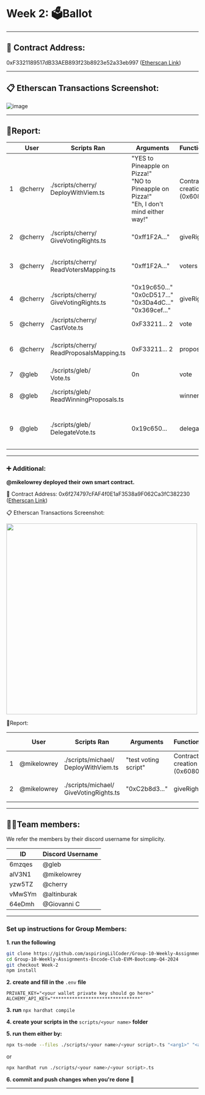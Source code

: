 # Week 2: 🗳️Ballot

---

## 📍 Contract Address: 

0xF3321189517dB33AEB893f23b8923e52a33eb997 ([Etherscan Link](https://sepolia.etherscan.io/address/0xf3321189517db33aeb893f23b8923e52a33eb997))

---

## 📋 Etherscan Transactions Screenshot:
![image](https://github.com/user-attachments/assets/6ae95e7d-4b70-43fe-a0eb-21ef0613d90d)

---

## 📄Report:
|| User | Scripts Ran | Arguments | Function Called | User Description | Tx Hash |
|--|-------|---------------------------------------------|-----------|------------------|------------------------------|---------|
| 1|@cherry|./scripts/cherry/<br>DeployWithViem.ts       |"YES to Pineapple on Pizza!"<br>"NO to Pineapple on Pizza!"<br>"Eh, I don't mind either way!"|Contract<br>creation<br>(0x60806040)|Deployed Ballot contract to [0xf33211...](https://sepolia.etherscan.io/address/0xf3321189517db33aeb893f23b8923e52a33eb997)) with proposals ['YES to Pineapple on Pizza!','NO to Pineapple on Pizza!',"Eh, I don't mind either way!"]|[0xe25e322...](https://sepolia.etherscan.io/tx/0xe25e322eaed07c8b2d5e625fee500475d0d252b4e5c852775490f53b421c6fef)|
| 2|@cherry|./scripts/cherry/<br>GiveVotingRights.ts     |"0xff1F2A..."|giveRightToVote|Test GiveVotingRights.ts script by giving voting rights to my alt address(0xff1F2…)                                  |[0x4c1bdf...](https://sepolia.etherscan.io/tx/0x4c1bdfe071da6d10cefd4c752e9da08c52ff22f0a3a028790dfd07e10a9d202f)|
| 3|@cherry|./scripts/cherry/<br>ReadVotersMapping.ts    |"0xff1F2A..."|voters         |Checked if my alt address (0xff1F2…) successfully has voter weight with ReadVotersMapping.ts script.                 ||
| 4|@cherry|./scripts/cherry/<br>GiveVotingRights.ts     |"0x19c650..."<br>"0x0cD517..."<br>"0x3Da4dC..."<br>"0x369cef..."|giveRightToVote|Give voting rights to gleb, altinburak, mikelowrey, and giovanni|[0xbo6c86...](https://sepolia.etherscan.io/tx/0xb06c86acc0379a6e70c88de1283616dbb02e1b344912ad37487fdc3336a8a72d)<br>[0x334fed...](https://sepolia.etherscan.io/tx/0x334fed2b739fd84202a34d65acae818a1bf6ac00e3d293ed054d2316da349067)<br>[0xb34c13](https://sepolia.etherscan.io/tx/0xb34c13f1e10f197aea2b8af19f573cd774b992e030798acaa7e6561d3fff4b28)<br>[0xcf3d4c](https://sepolia.etherscan.io/tx/0xcf3d4c2ccd3d8720adb56630da3419a98a10f0fa9cc703038aed96913e8e88a8)|
| 5|@cherry|./scripts/cherry/<br>CastVote.ts             |0xF33211... 2|vote           |Voted to proposal index 2 “Eh, I don’t mind either way!”                                                             |[0x885b8a](https://sepolia.etherscan.io/tx/0x885b8ad125748bbfad62943248783b943ab32430ee619394e7a3916f796154cb)|
| 6|@cherry|./scripts/cherry/<br>ReadProposalsMapping.ts |0xF33211... 2|proposals      |Checked if I successfully voted by checking if the vote count increased for my chosen proposal                       ||
| 7|@gleb  |./scripts/gleb/<br>Vote.ts                   |0n           |vote           |“Yes” proposal was selected                                                                                          |[0xfaf9c2](https://sepolia.etherscan.io/tx/0xfaf9c24b09b4e1eb9e555691598639279a2f4f8ec669f63e82d0d89241b3bb00)|
| 8|@gleb  |./scripts/gleb/<br>ReadWinningProposals.ts   |             |winnerName     |winnerNameResponse is of type “unknown” and needs to asserted                                                        ||
| 9|@gleb  |./scripts/gleb/<br>DelegateVote.ts           |0x19c650...  |delegate       |ContractFunctionRevertedError: The contract function "delegate" reverted with the following reason: You already voted.||



---

### ➕ Additional:

**@mikelowrey deployed their own smart contract.**

📍 Contract Address: 0x6f274797cFAF4f0E1aF3538a9F062Ca3fC382230 ([Etherscan Link](https://sepolia.etherscan.io/address/0xf4c2a7bbba3243bda85fc14b41f79700571c689d))

📋 Etherscan Transactions Screenshot:

<img src="https://github.com/user-attachments/assets/58856e8d-6157-478a-99d3-a96c11b251c5"  width="500"/>

📄Report:

|| User | Scripts Ran | Arguments | Function Called | User Description | Tx Hash |
|--|-------|---------------------------------------------|-----------|------------------|------------------------------|---------|
| 1|@mikelowrey|./scripts/michael/<br>DeployWithViem.ts|"test voting script"|Contract<br>creation<br>(0x60806040)|Deployed contract with name|[0x5fde6d...](https://sepolia.etherscan.io/tx/0x5fde6d5dd76aa88f362b518971bf711e0379fda7c6ca6f230d487d8b18be75e3)|
| 2|@mikelowrey|./scripts/michael/<br>GiveVotingRights.ts  |"0xC2b8d3..."|giveRightToVote|Gave voting rights to team mates|[0x9fd0ad...](https://sepolia.etherscan.io/tx/0x9fd0ad43c9ceb7187534c9f3983351ccbe9216767034612357da3b9ee9015ee2)|

--- 

## 🧑‍💻Team members:

We refer the members by their discord username for simplicity.

| ID    |  Discord Username   |
|---------|-------------------|
| 6mzqes | @gleb       |
| alV3N1 | @mikelowrey       |
| yzw5TZ | @cherry        |
| vMwSYm  | @altinburak      |
| 64eDmh   | @Giovanni C      |

---

### Set up instructions for Group Members:
**1. run the following**
```sh
git clone https://github.com/aspiringLilCoder/Group-10-Weekly-Assignments-Encode-Club-EVM-Bootcamp-Q4-2024.git
cd Group-10-Weekly-Assignments-Encode-Club-EVM-Bootcamp-Q4-2024
git checkout Week-2
npm install
```
**2. create and fill in the** `.env` **file**
```env
PRIVATE_KEY="<your wallet private key should go here>"
ALCHEMY_API_KEY="********************************"
```
**3. run** `npx hardhat compile`

**4. create your scripts in the** `scripts/<your name>` **folder**

**5. run them either by:**
```sh
npx ts-node --files ./scripts/<your name>/<your script>.ts "<arg1>" "<arg2>" "<arg3>"
```
or
```sh
npx hardhat run ./scripts/<your name>/<your script>.ts 
```
**6. commit and push changes when you're done 💖**

---
